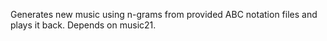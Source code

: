 Generates new music using n-grams from provided ABC notation files and plays it back.
Depends on music21.
